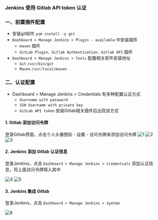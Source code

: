 ### Jenkins 使用 Gitlab API token 认证
### 一、前置插件配置
* 安装git软件 `yum install -y git`
* `Dashboard > Manage Jenkins > Plugin - available` 中安装插件
  * `maven` 插件
  * `GitLab Plugin、Gitlab Authentication、Gitlab API` 插件
* `Dashboard > Manage Jenkins > Tools` 配置相关软件安装地址
  * `Git` `/usr/bin/git`
  * `Maven` `/usr/local/maven`

### 二、认证配置
* Dashboard > Manage Jenkins > Credentials 有多种配置认证方式
  * `Username with password`
  * `SSH Username with private key`
  * `GitLab API token` 安装Gitlab相关插件后出现该方式

#### 1. Gitlab 添加访问令牌
登录Gitlab界面，点击个人头像图标 - 设置 - 访问令牌来添加访问令牌
![1](https://fgq233.github.io/imgs/jenkins/001.jpg)
![2](https://fgq233.github.io/imgs/jenkins/002.jpg)
![3](https://fgq233.github.io/imgs/jenkins/003.jpg)


#### 2. Jenkins 添加 Gitlab 认证信息
登录Jenkins，点击 `Dashboard > Manage Jenkins > Credentials` 添加认证信息，将上面访问令牌填入其中

![4](https://fgq233.github.io/imgs/jenkins/004.jpg)
![5](https://fgq233.github.io/imgs/jenkins/005.jpg)

#### 3. Jenkins 集成 Gitlab
登录Jenkins，点击 `Dashboard > Manage Jenkins > Syetem`

![6](https://fgq233.github.io/imgs/jenkins/006.jpg)
